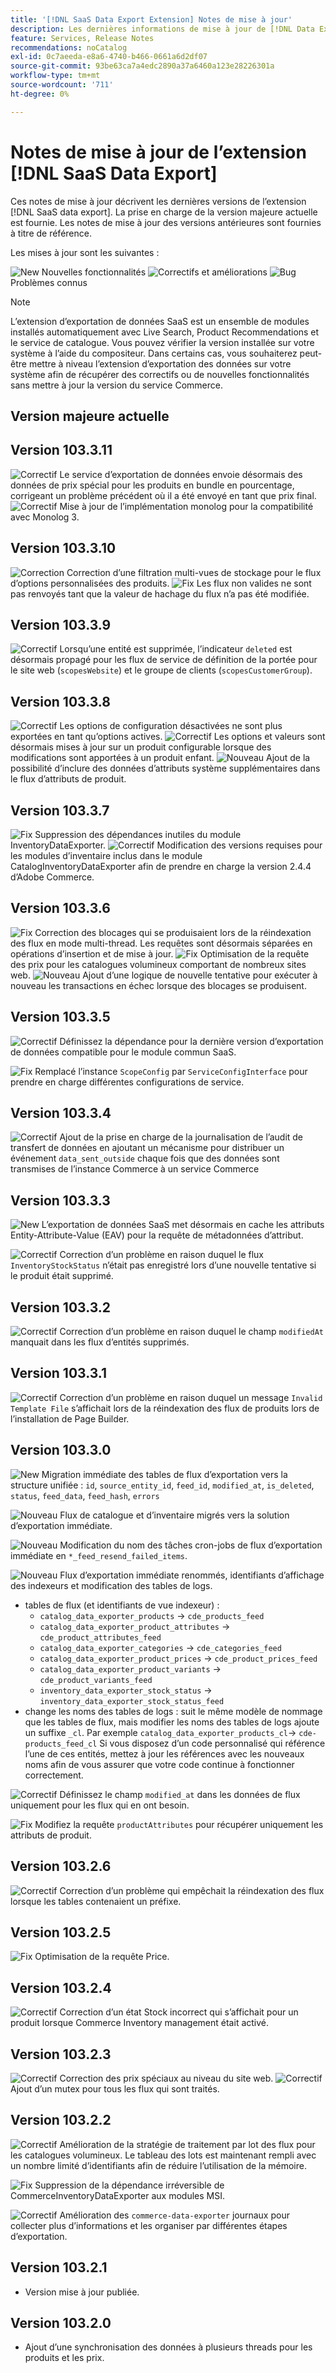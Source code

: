 ```yaml
---
title: '[!DNL SaaS Data Export Extension] Notes de mise à jour'
description: Les dernières informations de mise à jour de [!DNL Data Export Extension] pour Adobe Commerce.
feature: Services, Release Notes
recommendations: noCatalog
exl-id: 0c7aeeda-e8a6-4740-b466-0661a6d2df07
source-git-commit: 93be63ca7a4edc2890a37a6460a123e28226301a
workflow-type: tm+mt
source-wordcount: '711'
ht-degree: 0%

---
```


# Notes de mise à jour de l’extension [!DNL SaaS Data Export]

Ces notes de mise à jour décrivent les dernières versions de l’extension [!DNL SaaS data export]. La prise en charge de la version majeure actuelle est fournie. Les notes de mise à jour des versions antérieures sont fournies à titre de référence.

Les mises à jour sont les suivantes :

![New](../assets/new.svg) Nouvelles fonctionnalités
![ Correctifs et améliorations ](../assets/fix.svg)
![Bug](../assets/bug.svg) Problèmes connus


>[!NOTE]
>
>L’extension d’exportation de données SaaS est un ensemble de modules installés automatiquement avec Live Search, Product Recommendations et le service de catalogue. Vous pouvez vérifier la version installée sur votre système à l’aide du compositeur. Dans certains cas, vous souhaiterez peut-être mettre à niveau l’extension d’exportation des données sur votre système afin de récupérer des correctifs ou de nouvelles fonctionnalités sans mettre à jour la version du service Commerce.

## Version majeure actuelle

## Version 103.3.11

![Correctif](../assets/fix.svg) Le service d’exportation de données envoie désormais des données de prix spécial pour les produits en bundle en pourcentage, corrigeant un problème précédent où il a été envoyé en tant que prix final. <!--MDEE-854-->
![Correctif](../assets/fix.svg) Mise à jour de l’implémentation monolog pour la compatibilité avec Monolog 3. <!--MDEE-858-->

## Version 103.3.10

![Correction](../assets/fix.svg) Correction d’une filtration multi-vues de stockage pour le flux d’options personnalisées des produits. <!--MDEE-842-->
![Fix](../assets/fix.svg) Les flux non valides ne sont pas renvoyés tant que la valeur de hachage du flux n’a pas été modifiée.<!--MDEE-848-->

## Version 103.3.9

![Correctif](../assets/fix.svg) Lorsqu’une entité est supprimée, l’indicateur `deleted` est désormais propagé pour les flux de service de définition de la portée pour le site web (`scopesWebsite`) et le groupe de clients (`scopesCustomerGroup`).<!--MDEE-839-->

## Version 103.3.8

![Correctif](../assets/fix.svg) Les options de configuration désactivées ne sont plus exportées en tant qu’options actives.<!--MDEE-812-->
![Correctif](../assets/fix.svg) Les options et valeurs sont désormais mises à jour sur un produit configurable lorsque des modifications sont apportées à un produit enfant. <!--MDEE-835-->
![Nouveau](../assets/new.svg) Ajout de la possibilité d’inclure des données d’attributs système supplémentaires dans le flux d’attributs de produit.

## Version 103.3.7

![Fix](../assets/fix.svg) Suppression des dépendances inutiles du module InventoryDataExporter.
![Correctif](../assets/fix.svg) Modification des versions requises pour les modules d’inventaire inclus dans le module CatalogInventoryDataExporter afin de prendre en charge la version 2.4.4 d’Adobe Commerce.

## Version 103.3.6

![Fix](../assets/fix.svg) Correction des blocages qui se produisaient lors de la réindexation des flux en mode multi-thread. Les requêtes sont désormais séparées en opérations d’insertion et de mise à jour.
![Fix](../assets/fix.svg) Optimisation de la requête des prix pour les catalogues volumineux comportant de nombreux sites web.
![Nouveau](../assets/new.svg) Ajout d’une logique de nouvelle tentative pour exécuter à nouveau les transactions en échec lorsque des blocages se produisent.

## Version 103.3.5

![Correctif](../assets/fix.svg) Définissez la dépendance pour la dernière version d’exportation de données compatible pour le module commun SaaS.

![Fix](../assets/fix.svg) Remplacé l’instance `ScopeConfig` par `ServiceConfigInterface` pour prendre en charge différentes configurations de service.

## Version 103.3.4

![Correctif](../assets/fix.svg) Ajout de la prise en charge de la journalisation de l’audit de transfert de données en ajoutant un mécanisme pour distribuer un événement `data_sent_outside` chaque fois que des données sont transmises de l’instance Commerce à un service Commerce <!--MDEE-785-->

## Version 103.3.3

![New](../assets/new.svg) L’exportation de données SaaS met désormais en cache les attributs Entity-Attribute-Value (EAV) pour la requête de métadonnées d’attribut.

![Correctif](../assets/fix.svg) Correction d’un problème en raison duquel le flux `InventoryStockStatus` n’était pas enregistré lors d’une nouvelle tentative si le produit était supprimé.

## Version 103.3.2

![Correctif](../assets/fix.svg) Correction d’un problème en raison duquel le champ `modifiedAt` manquait dans les flux d’entités supprimés.

## Version 103.3.1

![Correctif](../assets/fix.svg) Correction d’un problème en raison duquel un message `Invalid Template File` s’affichait lors de la réindexation des flux de produits lors de l’installation de Page Builder.

## Version 103.3.0

![New](../assets/new.svg) Migration immédiate des tables de flux d’exportation vers la structure unifiée :
`id`, `source_entity_id`, `feed_id`, `modified_at`, `is_deleted`, `status`, `feed_data`, `feed_hash`, `errors`

![Nouveau](../assets/new.svg) Flux de catalogue et d’inventaire migrés vers la solution d’exportation immédiate.

![Nouveau](../assets/new.svg) Modification du nom des tâches cron-jobs de flux d’exportation immédiate en `*_feed_resend_failed_items`.

![Nouveau](../assets/new.svg) Flux d’exportation immédiate renommés, identifiants d’affichage des indexeurs et modification des tables de logs.
- tables de flux (et identifiants de vue indexeur) :
   - `catalog_data_exporter_products` -> `cde_products_feed`
   - `catalog_data_exporter_product_attributes` -> `cde_product_attributes_feed`
   - `catalog_data_exporter_categories` -> `cde_categories_feed`
   - `catalog_data_exporter_product_prices` -> `cde_product_prices_feed`
   - `catalog_data_exporter_product_variants` -> `cde_product_variants_feed`
   - `inventory_data_exporter_stock_status` -> `inventory_data_exporter_stock_status_feed`
- change les noms des tables de logs : suit le même modèle de nommage que les tables de flux, mais modifier les noms des tables de logs ajoute un suffixe `_cl`.  Par exemple `catalog_data_exporter_products_cl`-> `cde-products_feed_cl`
Si vous disposez d’un code personnalisé qui référence l’une de ces entités, mettez à jour les références avec les nouveaux noms afin de vous assurer que votre code continue à fonctionner correctement.

![Correctif](../assets/fix.svg) Définissez le champ `modified_at` dans les données de flux uniquement pour les flux qui en ont besoin.

![Fix](../assets/fix.svg) Modifiez la requête `productAttributes` pour récupérer uniquement les attributs de produit.

## Version 103.2.6

![Correctif](../assets/fix.svg) Correction d’un problème qui empêchait la réindexation des flux lorsque les tables contenaient un préfixe.

## Version 103.2.5

![Fix](../assets/fix.svg) Optimisation de la requête Price.

## Version 103.2.4

![Correctif](../assets/fix.svg) Correction d’un état Stock incorrect qui s’affichait pour un produit lorsque Commerce Inventory management était activé.

## Version 103.2.3

![Correctif](../assets/fix.svg) Correction des prix spéciaux au niveau du site web.
![Correctif](../assets/fix.svg) Ajout d’un mutex pour tous les flux qui sont traités.


## Version 103.2.2

![Correctif](../assets/fix.svg) Amélioration de la stratégie de traitement par lot des flux pour les catalogues volumineux. Le tableau des lots est maintenant rempli avec un nombre limité d’identifiants afin de réduire l’utilisation de la mémoire.

![Fix](../assets/fix.svg) Suppression de la dépendance irréversible de CommerceInventoryDataExporter aux modules MSI.

![Correctif](../assets/fix.svg) Amélioration des `commerce-data-exporter` journaux pour collecter plus d’informations et les organiser par différentes étapes d’exportation.

## Version 103.2.1

- Version mise à jour publiée.

## Version 103.2.0

- Ajout d’une synchronisation des données à plusieurs threads pour les produits et les prix.
